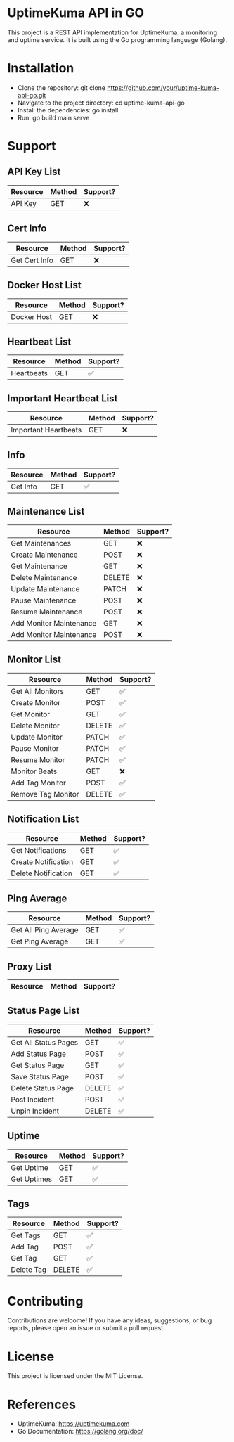 # UptimeKuma API in GO

This project is a REST API implementation for UptimeKuma, a monitoring and uptime
service. It is built using the Go programming language (Golang).

# Installation

- Clone the repository: git clone https://github.com/your/uptime-kuma-api-go.git
- Navigate to the project directory: cd uptime-kuma-api-go
- Install the dependencies: go install
- Run: go build main serve

# Support

## API Key List

| Resource | Method | Support? |
|----------|--------|----------|
| API Key  | GET    | ❌        |

## Cert Info

| Resource      | Method | Support? |
|---------------|--------|----------|
| Get Cert Info | GET    | ❌        |

## Docker Host List

| Resource    | Method | Support? |
|-------------|--------|----------|
| Docker Host | GET    | ❌        |

## Heartbeat List

| Resource   | Method | Support? |
|------------|--------|----------|
| Heartbeats | GET    | ✅️       |

## Important Heartbeat List

| Resource             | Method | Support? |
|----------------------|--------|----------|
| Important Heartbeats | GET    | ❌        |

## Info

| Resource | Method | Support? |
|----------|--------|----------|
| Get Info | GET    | ✅️       |

## Maintenance List

| Resource                | Method | Support? |
|-------------------------|--------|----------|
| Get Maintenances        | GET    | ❌        |
| Create Maintenance      | POST   | ❌        |
| Get Maintenance         | GET    | ❌        |
| Delete Maintenance      | DELETE | ❌        |
| Update Maintenance      | PATCH  | ❌        |
| Pause Maintenance       | POST   | ❌        |
| Resume Maintenance      | POST   | ❌        |
| Add Monitor Maintenance | GET    | ❌        |
| Add Monitor Maintenance | POST   | ❌        |

## Monitor List

| Resource           | Method | Support? |
|--------------------|--------|----------|
| Get All Monitors   | GET    | ✅️       |
| Create Monitor     | POST   | ✅️       |
| Get Monitor        | GET    | ✅️       |
| Delete Monitor     | DELETE | ✅️       |
| Update Monitor     | PATCH  | ✅️       |
| Pause Monitor      | PATCH  | ✅️       |
| Resume Monitor     | PATCH  | ✅️       |
| Monitor Beats      | GET    | ❌        |
| Add Tag Monitor    | POST   | ✅️       |
| Remove Tag Monitor | DELETE | ✅️       |

## Notification List

| Resource            | Method | Support? |
|---------------------|--------|----------|
| Get Notifications   | GET    | ✅️       |
| Create Notification | GET    | ✅️       |
| Delete Notification | GET    | ✅️       |

## Ping Average

| Resource             | Method | Support? |
|----------------------|--------|----------|
| Get All Ping Average | GET    | ✅️       |
| Get Ping Average     | GET    | ✅️       |

## Proxy List

| Resource | Method | Support? |
|----------|--------|----------|

## Status Page List

| Resource             | Method | Support? |
|----------------------|--------|----------|
| Get All Status Pages | GET    | ✅️       |
| Add Status Page      | POST   | ✅️       |
| Get Status Page      | GET    | ✅️       |
| Save Status Page     | POST   | ✅️       |
| Delete Status Page   | DELETE | ✅️       |
| Post Incident        | POST   | ✅️       |
| Unpin Incident       | DELETE | ✅️       |

## Uptime

| Resource    | Method | Support? |
|-------------|--------|----------|
| Get Uptime  | GET    | ✅️       |
| Get Uptimes | GET    | ✅️       |

## Tags

| Resource   | Method | Support? |
|------------|--------|----------|
| Get Tags   | GET    | ✅️       |
| Add Tag    | POST   | ✅️       |
| Get Tag    | GET    | ✅️       |
| Delete Tag | DELETE | ✅️       |

# Contributing

Contributions are welcome! If you have any ideas, suggestions, or bug reports,
please open an issue or submit a pull request.

# License

This project is licensed under the MIT License.

# References

- UptimeKuma: https://uptimekuma.com
- Go Documentation: https://golang.org/doc/